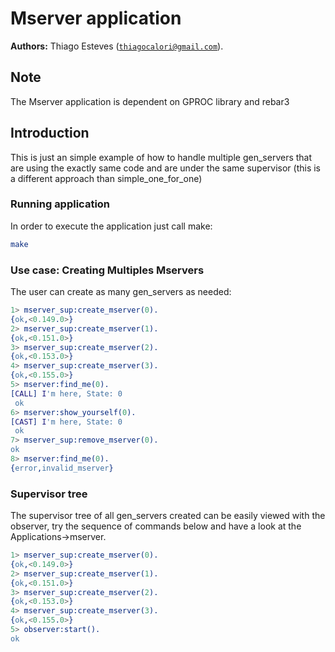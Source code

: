 # Mserver application #

__Authors:__ Thiago Esteves ([`thiagocalori@gmail.com`](thiagocalori@gmail.com)).

## Note ##

The Mserver application is dependent on GPROC library and rebar3

## Introduction ##

This is just an simple example of how to handle multiple gen_servers that are using the exactly same code and are under the same supervisor (this is a different approach than simple_one_for_one)

### Running application ###

In order to execute the application just call make:

```bash
make
```

### Use case: Creating Multiples Mservers ###

The user can create as many gen_servers as needed:

```erlang
1> mserver_sup:create_mserver(0).
{ok,<0.149.0>}
2> mserver_sup:create_mserver(1).
{ok,<0.151.0>}
3> mserver_sup:create_mserver(2).
{ok,<0.153.0>}
4> mserver_sup:create_mserver(3).
{ok,<0.155.0>}
5> mserver:find_me(0).
[CALL] I'm here, State: 0
 ok
6> mserver:show_yourself(0).
[CAST] I'm here, State: 0
 ok
7> mserver_sup:remove_mserver(0).
ok
8> mserver:find_me(0).
{error,invalid_mserver}
```
### Supervisor tree ###

The supervisor tree of all gen_servers created can be easily viewed with the observer, try the sequence of commands below and have a look at the Applications->mserver.

```erlang
1> mserver_sup:create_mserver(0).
{ok,<0.149.0>}
2> mserver_sup:create_mserver(1).
{ok,<0.151.0>}
3> mserver_sup:create_mserver(2).
{ok,<0.153.0>}
4> mserver_sup:create_mserver(3).
{ok,<0.155.0>}
5> observer:start().
ok
```
